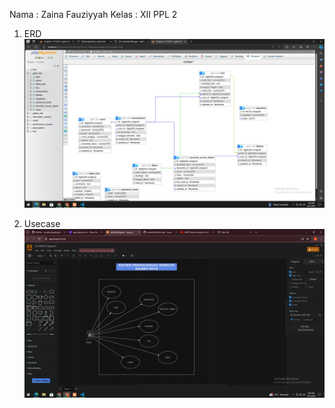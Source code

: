 Nama : Zaina Fauziyyah
Kelas : XII PPL 2

1. ERD
   ![alt text](https://github.com/zainafauziyyah/galerifoto/blob/main/public/Screenshot%20(1).png?raw=true)
   
3. Usecase
   ![alt text](https://github.com/zainafauziyyah/galerifoto/blob/main/Screenshot%20(2).png?raw=true)


